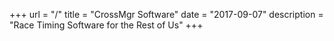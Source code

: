 +++
url = "/"
title = "CrossMgr Software"
date = "2017-09-07"
description = "Race Timing Software for the Rest of Us"
+++
